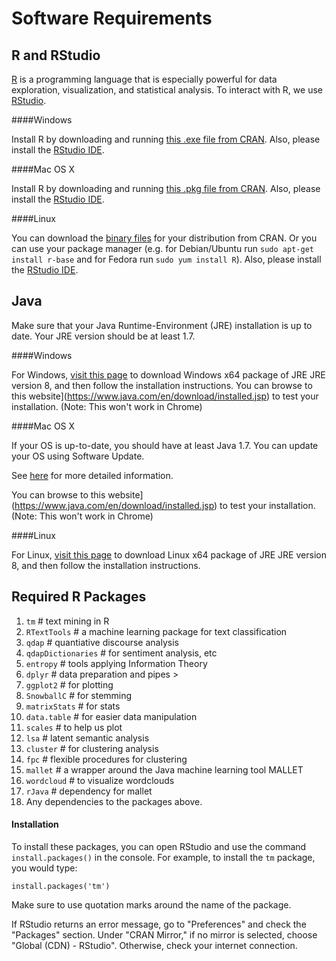 # Software Requirements

## R and RStudio

[R](http://www.r-project.org/) is a programming language that is especially powerful for data exploration, visualization, and statistical analysis. To interact with R, we use [RStudio](http://www.rstudio.com/).

####Windows

Install R by downloading and running [this .exe file from CRAN](http://cran.r-project.org/bin/windows/base/release.htm). Also, please install the [RStudio IDE](http://www.rstudio.com/ide/download/desktop).

####Mac OS X

Install R by downloading and running [this .pkg file from CRAN](http://cran.r-project.org/bin/macosx/R-latest.pkg). Also, please install the [RStudio IDE](http://www.rstudio.com/ide/download/desktop).

####Linux

You can download the [binary files](http://cran.r-project.org/index.html) for your distribution from CRAN. Or you can use your package manager (e.g. for Debian/Ubuntu run `sudo apt-get install r-base` and for Fedora run `sudo yum install R`). Also, please install the [RStudio IDE](http://www.rstudio.com/ide/download/desktop).

## Java

Make sure that your Java Runtime-Environment (JRE) installation is up to date. Your JRE version should be at least 1.7.

####Windows

For Windows, [visit this page](http://www.oracle.com/technetwork/java/javase/downloads/jre8-downloads-2133155.html) to download Windows x64 package of JRE JRE version 8, and then follow the installation instructions. You can browse to this website](https://www.java.com/en/download/installed.jsp) to test your installation. (Note: This won't work in Chrome)

####Mac OS X

If your OS is up-to-date, you should have at least Java 1.7. You can update your OS using Software Update.

See [here](https://support.apple.com/en-us/HT202678) for more detailed information.

You can browse to this website](https://www.java.com/en/download/installed.jsp) to test your installation. (Note: This won't work in Chrome)

####Linux

For Linux, [visit this page](http://www.oracle.com/technetwork/java/javase/downloads/jre8-downloads-2133155.html) to download Linux x64 package of JRE JRE version 8, and then follow the installation instructions.

## Required R Packages

1. `tm` # text mining in R
2. `RTextTools` # a machine learning package for text classification 
3. `qdap` # quantiative discourse analysis
4. `qdapDictionaries` # for sentiment analysis, etc
4. `entropy` # tools applying Information Theory 
5. `dplyr` # data preparation and pipes $>$
6. `ggplot2` # for plotting
7. `SnowballC` # for stemming
8. `matrixStats` # for stats
9. `data.table` # for easier data manipulation
10. `scales` # to help us plot
11. `lsa` # latent semantic analysis
12. `cluster` # for clustering analysis
13. `fpc` # flexible procedures for clustering
14. `mallet` # a wrapper around the Java machine learning tool MALLET
15. `wordcloud` # to visualize wordclouds
16. `rJava` # dependency for mallet
17. Any dependencies to the packages above.

#### Installation

To install these packages, you can open RStudio and use the command `install.packages()` in the console. For example, to install the `tm` package, you would type:
```{r}
install.packages('tm')
```
Make sure to use quotation marks around the name of the package.

If RStudio returns an error message, go to "Preferences" and check the "Packages" section. Under "CRAN Mirror," if no mirror is selected, choose "Global (CDN) - RStudio". Otherwise, check your internet connection.
